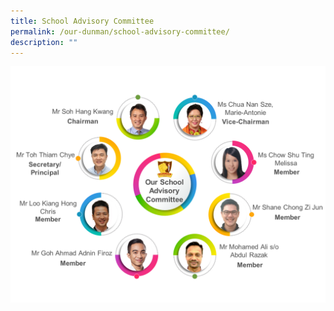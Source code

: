 ```yaml
---
title: School Advisory Committee
permalink: /our-dunman/school-advisory-committee/
description: ""
---
```

![](/images/Our%20Community/SAC%202021.png)